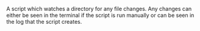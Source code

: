 A script which watches a directory for any file changes. Any changes can either be seen in the terminal if the script is run manually or can be seen in the log that the script creates.

